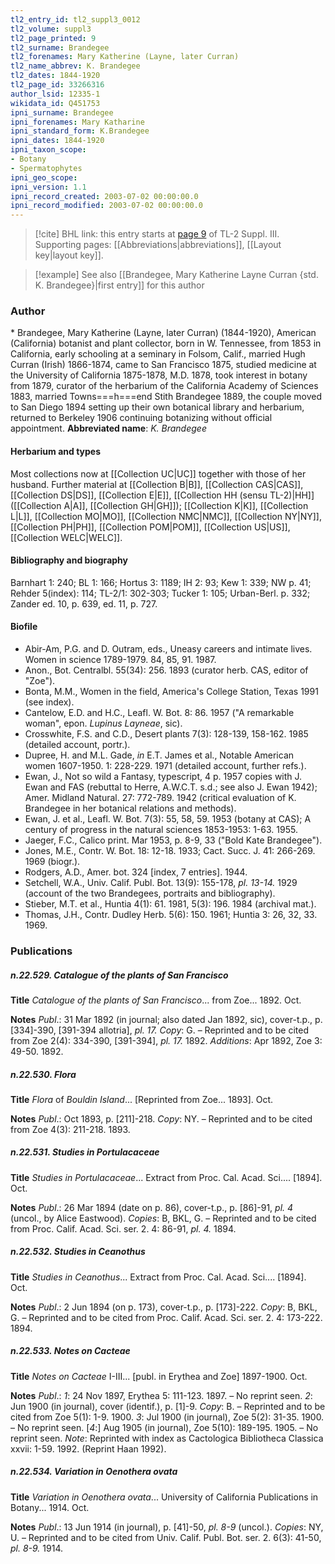 ```yaml
---
tl2_entry_id: tl2_suppl3_0012
tl2_volume: suppl3
tl2_page_printed: 9
tl2_surname: Brandegee
tl2_forenames: Mary Katherine (Layne, later Curran)
tl2_name_abbrev: K. Brandegee
tl2_dates: 1844-1920
tl2_page_id: 33266316
author_lsid: 12335-1
wikidata_id: Q451753
ipni_surname: Brandegee
ipni_forenames: Mary Katharine
ipni_standard_form: K.Brandegee
ipni_dates: 1844-1920
ipni_taxon_scope: 
- Botany
- Spermatophytes
ipni_geo_scope: 
ipni_version: 1.1
ipni_record_created: 2003-07-02 00:00:00.0
ipni_record_modified: 2003-07-02 00:00:00.0
---
```



> [!cite] BHL link: this entry starts at [page 9](https://www.biodiversitylibrary.org/page/33266316) of TL-2 Suppl. III.
> Supporting pages: [[Abbreviations|abbreviations]], [[Layout key|layout key]].

> [!example] See also [[Brandegee, Mary Katherine Layne Curran {std. K. Brandegee}|first entry]] for this author

### Author

\* Brandegee, Mary Katherine (Layne, later Curran) (1844-1920), American (California) botanist and plant collector, born in W. Tennessee, from 1853 in California, early schooling at a seminary in Folsom, Calif., married Hugh Curran (Irish) 1866-1874, came to San Francisco 1875, studied medicine at the University of California 1875-1878, M.D. 1878, took interest in botany from 1879, curator of the herbarium of the California Academy of Sciences 1883, married Towns===h===end Stith Brandegee 1889, the couple moved to San Diego 1894 setting up their own botanical library and herbarium, returned to Berkeley 1906 continuing botanizing without official appointment. 
**Abbreviated name**: *K. Brandegee*

#### Herbarium and types

Most collections now at [[Collection UC|UC]] together with those of her husband. Further material at [[Collection B|B]], [[Collection CAS|CAS]], [[Collection DS|DS]], [[Collection E|E]], [[Collection HH (sensu TL-2)|HH]]([[Collection A|A]], [[Collection GH|GH]]); [[Collection K|K]], [[Collection L|L]], [[Collection MO|MO]], [[Collection NMC|NMC]], [[Collection NY|NY]], [[Collection PH|PH]], [[Collection POM|POM]], [[Collection US|US]], [[Collection WELC|WELC]].

#### Bibliography and biography

Barnhart 1: 240; BL 1: 166; Hortus 3: 1189; IH 2: 93; Kew 1: 339; NW p. 41; Rehder 5(index): 114; TL-2/1: 302-303; Tucker 1: 105; Urban-Berl. p. 332; Zander ed. 10, p. 639, ed. 11, p. 727.

#### Biofile

- Abir-Am, P.G. and D. Outram, eds., Uneasy careers and intimate lives. Women in science 1789-1979. 84, 85, 91. 1987.
- Anon., Bot. Centralbl. 55(34): 256. 1893 (curator herb. CAS, editor of "Zoe").
- Bonta, M.M., Women in the field, America's College Station, Texas 1991 (see index).
- Cantelow, E.D. and H.C., Leafl. W. Bot. 8: 86. 1957 ("A remarkable woman", epon. *Lupinus Layneae*, sic).
- Crosswhite, F.S. and C.D., Desert plants 7(3): 128-139, 158-162. 1985 (detailed account, portr.).
- Dupree, H. and M.L. Gade, *in* E.T. James et al., Notable American women 1607-1950. 1: 228-229. 1971 (detailed account, further refs.).
- Ewan, J., Not so wild a Fantasy, typescript, 4 p. 1957 copies with J. Ewan and FAS (rebuttal to Herre, A.W.C.T. s.d.; see also J. Ewan 1942); Amer. Midland Natural. 27: 772-789. 1942 (critical evaluation of K. Brandegee in her botanical relations and methods).
- Ewan, J. et al., Leafl. W. Bot. 7(3): 55, 58, 59. 1953 (botany at CAS); A century of progress in the natural sciences 1853-1953: 1-63. 1955.
- Jaeger, F.C., Calico print. Mar 1953, p. 8-9, 33 ("Bold Kate Brandegee").
- Jones, M.E., Contr. W. Bot. 18: 12-18. 1933; Cact. Succ. J. 41: 266-269. 1969 (biogr.).
- Rodgers, A.D., Amer. bot. 324 \[index, 7 entries\]. 1944.
- Setchell, W.A., Univ. Calif. Publ. Bot. 13(9): 155-178, *pl. 13-14.* 1929 (account of the two Brandegees, portraits and bibliography).
- Stieber, M.T. et al., Huntia 4(1): 61. 1981, 5(3): 196. 1984 (archival mat.).
- Thomas, J.H., Contr. Dudley Herb. 5(6): 150. 1961; Huntia 3: 26, 32, 33. 1969.

### Publications

##### n.22.529. Catalogue of the plants of San Francisco

**Title**
*Catalogue of the plants of San Francisco*... from Zoe... 1892. Oct.

**Notes**
*Publ*.: 31 Mar 1892 (in journal; also dated Jan 1892, sic), cover-t.p., p. \[334\]-390, \[391-394 allotria\], *pl. 17.* *Copy*: G. – Reprinted and to be cited from Zoe 2(4): 334-390, \[391-394\], *pl. 17.* 1892.
*Additions*: Apr 1892, Zoe 3: 49-50. 1892.

##### n.22.530. Flora

**Title**
*Flora* of *Bouldin Island*... \[Reprinted from Zoe... 1893\]. Oct.

**Notes**
*Publ*.: Oct 1893, p. \[211\]-218. *Copy*: NY. – Reprinted and to be cited from Zoe 4(3): 211-218. 1893.

##### n.22.531. Studies in Portulacaceae

**Title**
*Studies in Portulacaceae*... Extract from Proc. Cal. Acad. Sci.... \[1894\]. Oct.

**Notes**
*Publ*.: 26 Mar 1894 (date on p. 86), cover-t.p., p. \[86\]-91, *pl. 4* (uncol., by Alice Eastwood).
*Copies*: B, BKL, G. – Reprinted and to be cited from Proc. Calif. Acad. Sci. ser. 2. 4: 86-91, *pl. 4.* 1894.

##### n.22.532. Studies in Ceanothus

**Title**
*Studies in Ceanothus*... Extract from Proc. Cal. Acad. Sci.... \[1894\]. Oct.

**Notes**
*Publ*.: 2 Jun 1894 (on p. 173), cover-t.p., p. \[173\]-222. *Copy*: B, BKL, G. – Reprinted and to be cited from Proc. Calif. Acad. Sci. ser. 2. 4: 173-222. 1894.

##### n.22.533. Notes on Cacteae

**Title**
*Notes on Cacteae* I-III... \[publ. in Erythea and Zoe\] 1897-1900. Oct.

**Notes**
*Publ*.: *1*: 24 Nov 1897, Erythea 5: 111-123. 1897. – No reprint seen.
*2*: Jun 1900 (in journal), cover (identif.), p. \[1\]-9. *Copy*: B. – Reprinted and to be cited from Zoe 5(1): 1-9. 1900.
*3*: Jul 1900 (in journal), Zoe 5(2): 31-35. 1900. – No reprint seen.
\[*4*:\] Aug 1905 (in journal), Zoe 5(10): 189-195. 1905. – No reprint seen.
*Note*: Reprinted with index as Cactologica Bibliotheca Classica xxvii: 1-59. 1992. (Reprint Haan 1992).

##### n.22.534. Variation in Oenothera ovata

**Title**
*Variation in Oenothera ovata*... University of California Publications in Botany... 1914. Oct.

**Notes**
*Publ*.: 13 Jun 1914 (in journal), p. \[41\]-50, *pl. 8-9* (uncol.). *Copies*: NY, U. – Reprinted and to be cited from Univ. Calif. Publ. Bot. ser. 2. 6(3): 41-50, *pl. 8-9.* 1914.

